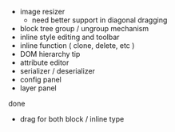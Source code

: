  - image resizer
   - need better support in diagonal dragging
 - block tree group / ungroup mechanism
 - inline style editing and toolbar
 - inline function ( clone, delete, etc )
 - DOM hierarchy tip
 - attribute editor
 - serializer / deserializer
 - config panel
 - layer panel

done
 - drag for both block / inline type
